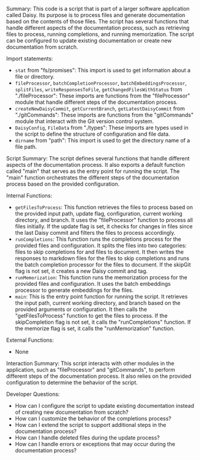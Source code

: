 Summary:
This code is a script that is part of a larger software application called Daisy. Its purpose is to process files and generate documentation based on the contents of those files. The script has several functions that handle different aspects of the documentation process, such as retrieving files to process, running completions, and running memorization. The script can be configured to update existing documentation or create new documentation from scratch.

Import statements:
- `stat` from "fs/promises": This import is used to get information about a file or directory.
- `fileProcessor`, `batchCompletionProcessor`, `batchEmbeddingsProcessor`, `splitFiles`, `writeResponsesToFile`, `getChangedFilesWithStatus` from "./fileProcessor": These imports are functions from the "fileProcessor" module that handle different steps of the documentation process.
- `createNewDaisyCommit`, `getCurrentBranch`, `getLatestDaisyCommit` from "./gitCommands": These imports are functions from the "gitCommands" module that interact with the Git version control system.
- `DaisyConfig`, `FileData` from "./types": These imports are types used in the script to define the structure of configuration and file data.
- `dirname` from "path": This import is used to get the directory name of a file path.

Script Summary:
The script defines several functions that handle different aspects of the documentation process. It also exports a default function called "main" that serves as the entry point for running the script. The "main" function orchestrates the different steps of the documentation process based on the provided configuration.

Internal Functions:
- `getFilesToProcess`: This function retrieves the files to process based on the provided input path, update flag, configuration, current working directory, and branch. It uses the "fileProcessor" function to process all files initially. If the update flag is set, it checks for changes in files since the last Daisy commit and filters the files to process accordingly.
- `runCompletions`: This function runs the completions process for the provided files and configuration. It splits the files into two categories: files to skip completions for and files to document. It then writes the responses to markdown files for the files to skip completions and runs the batch completion processor for the files to document. If the skipGit flag is not set, it creates a new Daisy commit and tag.
- `runMemorization`: This function runs the memorization process for the provided files and configuration. It uses the batch embeddings processor to generate embeddings for the files.
- `main`: This is the entry point function for running the script. It retrieves the input path, current working directory, and branch based on the provided arguments or configuration. It then calls the "getFilesToProcess" function to get the files to process. If the skipCompletion flag is not set, it calls the "runCompletions" function. If the memorize flag is set, it calls the "runMemorization" function.

External Functions:
- None

Interaction Summary:
This script interacts with other modules in the application, such as "fileProcessor" and "gitCommands", to perform different steps of the documentation process. It also relies on the provided configuration to determine the behavior of the script.

Developer Questions:
- How can I configure the script to update existing documentation instead of creating new documentation from scratch?
- How can I customize the behavior of the completions process?
- How can I extend the script to support additional steps in the documentation process?
- How can I handle deleted files during the update process?
- How can I handle errors or exceptions that may occur during the documentation process?